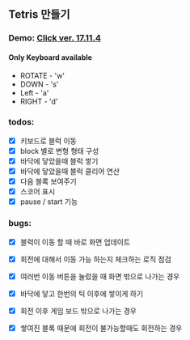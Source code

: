 ## Tetris 만들기

### Demo: [Click ver. 17.11.4](https://react-tetris-pbtolxbseb.now.sh)
#### Only Keyboard available
 - ROTATE - 'w'
 - DOWN - 's'
 - Left - 'a'
 - RIGHT - 'd'
 
### todos:
 - [x] 키보드로 블럭 이동
 - [x] block 별로 변형 형태 구성
 - [x] 바닥에 닿았을때 블럭 쌓기
 - [x] 바닥에 닿았을때 블럭 클리어 연산
 - [x] 다음 블록 보여주기
 - [x] 스코어 표시
 - [x] pause / start 기능

### bugs:
 - [x] 블럭이 이동 할 때 바로 화면 업데이트
 - [x] 회전에 대해서 이동 가능 하는지 체크하는 로직 점검
 - [x] 여러번 이동 버튼을 눌렀을 때 화면 밖으로 나가는 경우
 - [x] 바닥에 닿고 한번의 틱 이후에 쌓이게 하기 
 - [x] 회전 이후 게임 보드 밖으로 나가는 경우
 - [x] 쌓여진 블록 때문에 회전이 불가능할때도 회전하는 경우
 